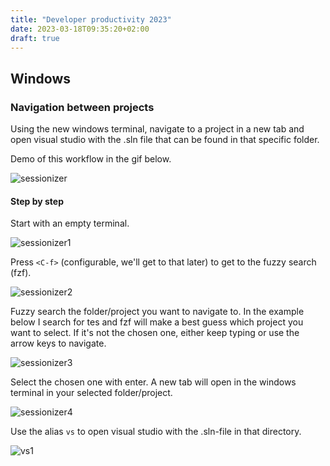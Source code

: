```yaml
---
title: "Developer productivity 2023"
date: 2023-03-18T09:35:20+02:00
draft: true
---
```


## Windows

### Navigation between projects

Using the new windows terminal, navigate to a project in a new tab and open 
visual studio with the .sln file that can be found in that specific folder.

Demo of this workflow in the gif below.

![sessionizer](posts/developer-productivity-2023/images/sessionizer.gif "sessionizer")

#### Step by step 

Start with an empty terminal. 

![sessionizer1](posts/developer-productivity-2023/images/sessionizer1.png "sessionizer1")

Press `<C-f>` (configurable, we'll get to that later) to get to the fuzzy search (fzf).

![sessionizer2](posts/developer-productivity-2023/images/sessionizer2.png "sessionizer2")

Fuzzy search the folder/project you want to navigate to. In the example below 
I search for tes and fzf will make a best guess which project you want to select.
If it's not the chosen one, either keep typing or use the arrow keys to navigate.

![sessionizer3](posts/developer-productivity-2023/images/sessionizer3.png "sessionizer3")

Select the chosen one with enter. A new tab will open in the windows terminal
in your selected folder/project.

![sessionizer4](posts/developer-productivity-2023/images/sessionizer4.png "sessionizer4")

Use the alias `vs` to open visual studio with the .sln-file in that directory.

![vs1](posts/developer-productivity-2023/images/vs1.png "vs1")

